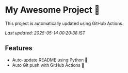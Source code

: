# My Awesome Project 🚀

This project is automatically updated using GitHub Actions.

_Last updated: 2025-05-14 00:20:38 IST_

## Features
- Auto-update README using Python 🐍
- Auto Git push with GitHub Actions 🤖
